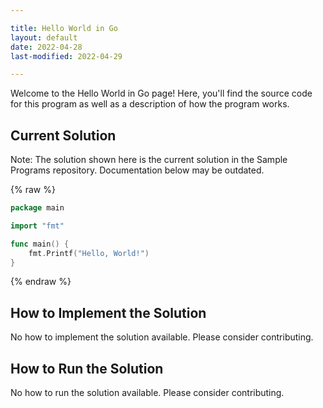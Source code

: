 ```yaml
---

title: Hello World in Go
layout: default
date: 2022-04-28
last-modified: 2022-04-29

---
```


Welcome to the Hello World in Go page! Here, you'll find the source code for this program as well as a description of how the program works.

## Current Solution

Note: The solution shown here is the current solution in the Sample Programs repository. Documentation below may be outdated.

{% raw %}

```Go
package main

import "fmt"

func main() {
	fmt.Printf("Hello, World!")
}

```

{% endraw %}

## How to Implement the Solution

No how to implement the solution available. Please consider contributing.

## How to Run the Solution

No how to run the solution available. Please consider contributing.